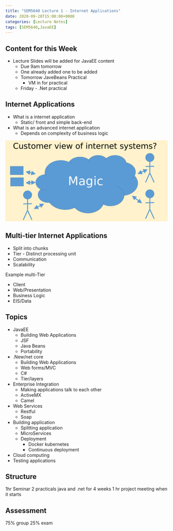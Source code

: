 ```yaml
---
title: "SEM5640 Lecture 1 - Internet Applications"
date: 2020-09-28T15:00:00+0000
categories: [Lecture Notes]
tags: [SEM5640,JavaEE]
---
```


## Content for this Week

* Lecture Slides will be added for JavaEE content
  * Due 9am tomorrow
  * One already added one to be added
  * Tomorrow JaveBeans Practical
    * VM in for practical
  * Friday - .Net practical

## Internet Applications

* What is a internet application
  * Static/ front and simple back-end
* What is an advanced internet application
  * Depends on complexity of business logic

![App magic image](/assets/img/magic.png "App magic image")

## Multi-tier Internet Applications
  
* Split into chunks
* Tier - Distinct processing unit
* Communication
* Scalability
  
Example multi-Tier

* Client
* Web/Presentation
* Business Logic
* EIS/Data

## Topics

* JavaEE
  * Building Web Applications
  * JSF
  * Java Beans
  * Portability
* .New/net core
  * Building Web Applications
  * Web forms/MVC
  * C#
  * Tier/layers
* Enterprise Integration
  * Making applications talk to each other
  * ActiveMX
  * Camel
* Web Services
  * Restful
  * Soap
* Building application
  * Splitting application
  * MicroServices
  * Deployment
    * Docker kubernetes
    * Continuous deployment
* Cloud computing
* Testing applications

## Structure

1hr Seminar
2 practicals java and .net for 4 weeks
1 hr project meeting when it starts

## Assessment

75% group
25% exam
